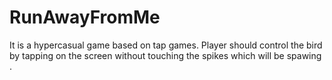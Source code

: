 # RunAwayFromMe
 It is a hypercasual game based on tap games. Player should control the bird by tapping on the screen without touching the spikes which will be spawing .
